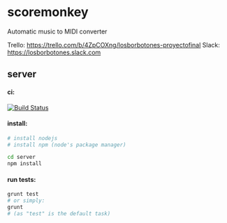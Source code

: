 # scoremonkey
Automatic music to MIDI converter

Trello: https://trello.com/b/4ZpCOXng/losborbotones-proyectofinal
Slack: https://losborbotones.slack.com 

## server

#### ci:
[![Build Status](https://semaphoreci.com/api/v1/projects/7f2c0aa5-872c-4170-8077-9f64bb5dfd5c/408337/badge.svg)](https://semaphoreci.com/rodri042/scoremonkey) 

#### install:
```bash
# install nodejs
# install npm (node's package manager)

cd server
npm install
```

#### run tests:
```bash
grunt test
# or simply:
grunt
# (as "test" is the default task)
```
